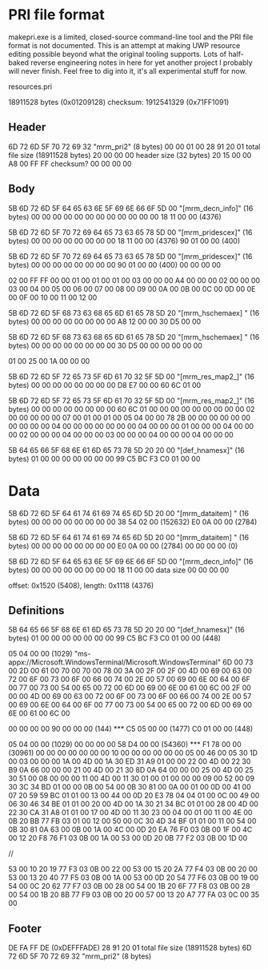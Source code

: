 # PRI file format

makepri.exe is a limited, closed-source command-line tool and the PRI file format is not documented. This is an attempt at making UWP resource editing possible beyond what the original tooling supports. Lots of half-baked reverse engineering notes in here for yet another project I probably will never finish. Feel free to dig into it, it's all experimental stuff for now.

resources.pri

18911528 bytes (0x01209128)
checksum: 1912541329 (0x71FF1091)

## Header

6D 72 6D 5F 70 72 69 32 "mrm_pri2" (8 bytes)
00 00 01 00
28 91 20 01 total file size (18911528 bytes)
20 00 00 00 header size (32 bytes)
20 15 00 00 
A8 00 FF FF checksum?
00 00 00 00

## Body

5B 6D 72 6D 5F 64 65 63 6E 5F 69 6E 66 6F 5D 00 "[mrm_decn_info]" (16 bytes)
00 00 00 00
00 00 00 00
00 00 00 00
18 11 00 00 (4376)

5B 6D 72 6D 5F 70 72 69 64 65 73 63 65 78 5D 00 "[mrm_pridescex]" (16 bytes)
00 00 00 00
00 00 00 00
18 11 00 00 (4376)
90 01 00 00 (400)

5B 6D 72 6D 5F 70 72 69 64 65 73 63 65 78 5D 00 "[mrm_pridescex]" (16 bytes)
00 00 00 00
00 00 00 00
90 01 00 00 (400)
00 00 00 00

02 00 FF FF 00 00 01 00 01 00 01 00 03 00 00 00 A4 00 00 00 02 00 00 00 03 00 04 00 05 00 06 00 07 00 08 00 09 00 0A 00 0B 00 0C 00 0D 00 0E 00 0F 00 10 00 11 00 12 00

5B 6D 72 6D 5F 68 73 63 68 65 6D 61 65 78 5D 20 "[mrm_hschemaex] " (16 bytes)
00 00 00 00
00 00 00 00
A8 12 00 00
30 D5 00 00

5B 6D 72 6D 5F 68 73 63 68 65 6D 61 65 78 5D 20 "[mrm_hschemaex] " (16 bytes)
00 00 00 00
00 00 00 00
30 D5 00 00
00 00 00 00

01 00 25 00
1A 00 00 00

5B 6D 72 6D 5F 72 65 73 5F 6D 61 70 32 5F 5D 00 "[mrm_res_map2_]" (16 bytes)
00 00 00 00
00 00 00 00
D8 E7 00 00
60 6C 01 00

5B 6D 72 6D 5F 72 65 73 5F 6D 61 70 32 5F 5D 00 "[mrm_res_map2_]" (16 bytes)
00 00 00 00
00 00 00 00
60 6C 01 00
00 00 00 00
00 00 00 00
02 00 00 00 00 00 07 00 01 00 01 00 05 04 00 00 78 2B 00 00 00 00 00 00 00 00 00 00 04 00 00 00 00 00 00 00 04 00 00 00 01 00 00 00 04 00 00 00 02 00 00 00 04 00 00 00 03 00 00 00 04 00 00 00 04 00 00 00

5B 64 65 66 5F 68 6E 61 6D 65 73 78 5D 20 20 00 "[def_hnamesx]" (16 bytes)
01 00 00 00
00 00 00 00
99 C5 BC F3
C0 01 00 00

# Data

5B 6D 72 6D 5F 64 61 74 61 69 74 65 6D 5D 20 00 "[mrm_dataitem] " (16 bytes)
00 00 00 00
00 00 00 00
38 54 02 00 (152632)
E0 0A 00 00 (2784)

5B 6D 72 6D 5F 64 61 74 61 69 74 65 6D 5D 20 00 "[mrm_dataitem] " (16 bytes)
00 00 00 00
00 00 00 00
E0 0A 00 00 (2784)
00 00 00 00 (0)

5B 6D 72 6D 5F 64 65 63 6E 5F 69 6E 66 6F 5D 00 "[mrm_decn_info]" (16 bytes)
00 00 00 00
00 00 00 00
18 11 00 00 data size
00 00 00 00
<variable data>

offset: 0x1520 (5408), length: 0x1118 (4376)

## Definitions

5B 64 65 66 5F 68 6E 61 6D 65 73 78 5D 20 20 00 "[def_hnamesx]" (16 bytes)
01 00 00 00
00 00 00 00
99 C5 BC F3
C0 01 00 00 (448)

05 04 00 00 (1029)
"ms-appx://Microsoft.WindowsTerminal/Microsoft.WindowsTerminal"
6D 00 73 00 2D 00 61 00 70 00 70 00 78 00 3A 00 2F 00 2F 00 4D 00 69 00 63 00 72 00 6F 00 73 00 6F 00 66 00 74 00 2E 00 57 00 69 00 6E 00 64 00 6F 00 77 00 73 00 54 00 65 00 72 00 6D 00 69 00 6E 00 61 00 6C 00 2F 00 00 00 4D 00 69 00 63 00 72 00 6F 00 73 00 6F 00 66 00 74 00 2E 00 57 00 69 00 6E 00 64 00 6F 00 77 00 73 00 54 00 65 00 72 00 6D 00 69 00 6E 00 61 00 6C 00

00 00 00 00
90 00 00 00 (144) ***
C5 05 00 00 (1477)
C0 01 00 00 (448)

05 04 00 00 (1029)
00 00 00 00
58 D4 00 00 (54360) ***
F1 78 00 00 (30961)
00 00 00 00
00 00 00 10
00 00 00 00
00 00 05 00 46 00 05 30 1D 00 03 00 00 00 1A 00 4D 00 1A 30 ED 31 A9 01 00 00 22 00 4D 00 22 30 B9 0A 66 00 00 00 21 00 4D 00 21 30 8D 0A 64 00 00 00 25 00 4D 00 25 30 51 00 08 00 00 00 11 00 4D 00 11 30 01 00 01 00 00 00 09 00 52 00 09 30 3C 34 BD 01 00 00 0B 00 54 00 0B 30 81 00 0A 00 01 00 0D 00 41 00 07 20 59 59 BC 01 01 00 13 00 44 00 0D 20 E3 78 04 04 01 00 0C 00 49 00 06 30 46 34 BE 01 01 00 20 00 4D 00 1A 30 21 34 BC 01 01 00 28 00 4D 00 22 30 CA 31 A8 01 01 00 17 00 4D 00 11 30 23 00 04 00 01 00 11 00 4E 00 0B 20 BB 77 FB 03 01 00 12 00 50 00 0C 30 4D 34 BF 01 01 00 11 00 54 00 0B 30 81 0A 63 00 0B 00 1A 00 4C 00 0D 20 EA 76 F0 03 0B 00 1F 00 4C 00 12 20 F8 76 F1 03 0B 00 1A 00 53 00 0D 20 0B 77 F2 03 0B 00 1D 00

//

53 00 10 20 19 77 F3 03 0B 00 22 00 53 00 15 20 2A 77 F4 03 0B 00 20 00 53 00 13 20 40 77 F5 03 0B 00 1A 00 53 00 0D 20 54 77 F6 03 0B 00 19 00 54 00 0C 20 62 77 F7 03 0B 00 28 00 54 00 1B 20 6F 77 F8 03 0B 00 28 00 54 00 1B 20 8B 77 F9 03 0B 00 20 00 57 00 13 20 A7 77 FA 03 0C 00 35 00

## Footer

DE FA FF DE (0xDEFFFADE)
28 91 20 01 total file size (18911528 bytes)
6D 72 6D 5F 70 72 69 32 "mrm_pri2" (8 bytes)
